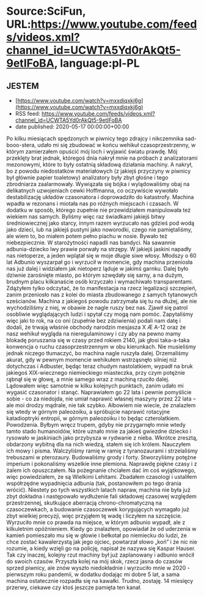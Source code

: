 # Source:SciFun, URL:https://www.youtube.com/feeds/videos.xml?channel_id=UCWTA5Yd0rAkQt5-9etIFoBA, language:pl-PL

## JESTEM
 - [https://www.youtube.com/watch?v=mxxdiqxkj6g](https://www.youtube.com/watch?v=mxxdiqxkj6g)
 - RSS feed: https://www.youtube.com/feeds/videos.xml?channel_id=UCWTA5Yd0rAkQt5-9etIFoBA
 - date published: 2020-05-17 00:00:00+00:00

Po kilku miesiącach spędzonych w piwnicy tego zdrajcy i nikczemnika sad-booo-stera, udało mi się zbudować w końcu wehikuł czasoprzestrzenny, w którym zamierzałem opuścić mój loch i wyjawić światu prawdę. Mój przeklęty brat jednak, któregoś dnia nakrył mnie na próbach z analizatorami mezonowymi, które to były ostatnią składową działania machiny. A nakrył, bo z powodu niedostatków materiałowych (z jakiejś przyczyny w piwnicy był głównie papier toaletowy) analizatory były zbyt głośne i tego zbrodniarza zaalarmowały. Wywiązała się bójka i wylądowaliśmy obaj na delikatnych uzwojeniach cewki Hoffmanna, co oczywiście wywołało destabilizację układów czasonatora i doprowadziło do katastrofy. Machina wpadła w rezonans i miotała nas po różnych miejscach i czasach. W dodatku w sposób, którego zupełnie nie przewidziałem manipulowała też wiekiem nas samych. Byliśmy więc raz świadkami jakiejś bitwy średniowiecznej jako starcy, innym razem wyrzucało nas gdzieś pod wodą jako dzieci, lub na jakiejś pustyni jako noworodki, czego nie pamiętaliśmy, ale wiem to, bo miałem potem pełno piachu w nosie. Bywało też niebezpiecznie. W starożytności napadli nas bandyci. Na sawannie adbunia-dziecko lwy prawie porwały na strzępy. W jakiejś jaskini napadły nas nietoperze, a jeden wplątał się w moje długie siwe włosy. Młodszy o 60 lat Adbunio wyszarpał go i wyrzucił w momencie, gdy machina przeniosła nas już dalej i widziałem jak nietoperz ląduje w jakimś garnku. Dalej było dziwnie zarośnięte miasto, po którym szwędały się sarny, a na dużym, brudnym placu kilkanaście osób krzyczało i wymachiwało transparentami. Zdążyłem tylko odczytać, że to manifestacja na rzecz legalizacji szczepień, zanim przeniosło nas z kolei do miasta zbudowanego z samych tytanowych sześcianów. Machina z jakiegoś powodu zatrzymała się tu na dłużej, ale nie wychodziliśmy z niej, w obawie że nagle ruszy bez nas. Zjawił się patrol osobliwie wyglądających ludzi i spytał czy mogą nam pomóc. Zapytaliśmy więc jaki to rok, na co oni (zupełnie bez zdziwienia) podali nam datę i dodali, że trwają właśnie obchody narodzin mesjasza X Æ A-12 oraz że nasz wehikuł wygląda na nieregulaminowy i czy aby na pewno mamy blokadę poruszania się w czasy przed rokiem 2140,  jak głosi taka-a-taka konwencja o ruchu czasoprzestrzennym w obu kierunkach. Nie musieliśmy jednak niczego tłumaczyć, bo machina nagle ruszyła dalej. Drzemaliśmy akurat, gdy w pewnym momencie wehikułem wstrząsnęło silniej niż dotychczas i Adbuster, będąc teraz chudym nastolatkiem, wypadł na bruk jakiegoś XIX-wiecznego niemieckiego miasteczka, przy czym potężnie rąbnął się w głowę, a mnie samego wraz z machiną rzuciło dalej. Lądowałem więc samotnie w kilku kolejnych punktach, zanim udało mi wygasić czasonator i stanąć. Naprawiałem go 22 lata i pewnie pomyślicie sobie - co za niedojda, nie umiał naprawić własnej maszyny przez 22 lata – ale moi drodzy mądrale, nie tak szybko. Albowiem nie wiecie, że znalazłem się wtedy w górnym paleozoiku, a spróbujcie naprawić rotacyjne katadioptryki entropii, w górnym paleozoiku i to będąc czterolatkiem. Powodzenia. Byłbym wręcz trupem, gdyby nie przygarnęło mnie wtedy tamto stado humanoidów, które uznało mnie za jakieś gwiezdne dziecko i rysowało w jaskiniach jako przybysza w rydwanie z nieba. Wkrótce zresztą, obdarzony wybitną dla na nich wiedzą, stałem się ich królem. Nauczyłem ich mowy i pisma. Walczyliśmy ramię w ramię z tyranozaurami i strzelaliśmy trebuszami w pterozaury. Budowaliśmy grody i forty. Stworzyliśmy potężne imperium i pokonaliśmy wszelkie inne plemiona. Naprawdę piękne czasy i z żalem ich opuszczałem. Na pożegnanie chciałem dać im coś wyjątkowego, więc powiedziałem, że są Wielkimi Lehitami. Zbadałem czasologi i ustaliłem współrzędne wypadnięcia adbunia (tak, postanowiłem po tego drania wrócić). Niestety po tych wszystkich latach napraw, machina nie była już zbyt dokładna i następowało wydłużenie fali składowej czasowej względem przestrzennej, skutkujące aberracją chrono-chromatyczną na czasoczewkach, a budowanie czasoczewek korygujących wymagało już zbyt wielkiej precyzji, więc przyjąłem tę wadę i liczyłem na szczęście. Wyrzuciło mnie co prawda na miejsce, w którym adbunio wypadł, ale z kilkuletnim opóźnieniem. Kiedy go znalazłem, opowiadał że od uderzenia w kamień pomieszało mu się w głowie i bełkotał po niemiecku do ludzi, że chce zostać kawalerzystą jak jego ojciec, powtarzał słowo „koń” i że nic nie rozumie, a kiedy wzięli go na policję, napisał że nazywa się Kaspar Hauser. Tak czy inaczej, kolejny rzut machiny był już zaplanowany i adbunio wrócił do swoich czasów. Przyszła kolej na mój skok, rzecz jasna do czasów sprzed piwnicy, ale znów wyszło niedokładnie i wyrzuciło mnie w 2020 - pierwszym roku pandemii, w dodatku dodając mi dobre 5 lat, a sama machina ostatecznie rozpadła się na kawałki. Trudno, zostaję. 14 miesięcy przerwy, ciekawe czy ktoś jeszcze pamięta ten kanał.


